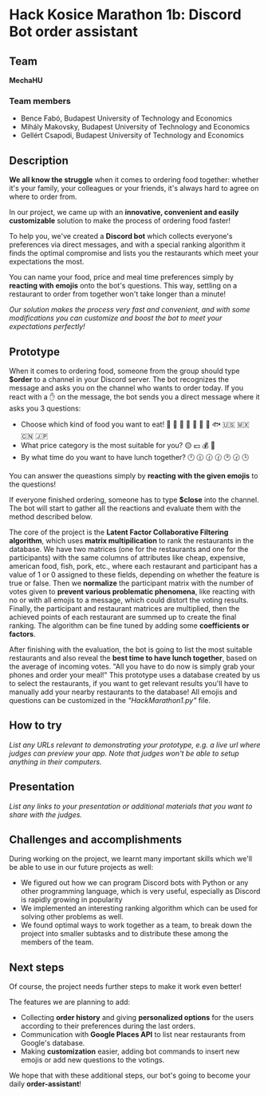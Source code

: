 # Hack Kosice Marathon 1b: Discord Bot order assistant


## Team

**MechaHU**

### Team members

- Bence Fabó, Budapest University of Technology and Economics
- Mihály Makovsky, Budapest University of Technology and Economics
- Gellért Csapodi, Budapest University of Technology and Economics

## Description

**We all know the struggle** when it comes to ordering food together: whether it's your family, your colleagues or your friends, it's always hard to agree on where to order from.

In our project, we came up with an **innovative, convenient and easily customizable** solution to make the process of ordering food faster!

To help you, we've created a **Discord bot** which collects everyone's preferences via direct messages, and with a special ranking algorithm it finds the optimal compromise and lists you the restaurants which meet your expectations the most.

You can name your food, price and meal time preferences simply by **reacting with emojis** onto the bot's questions. This way, settling on a restaurant to order from together won't take longer than a minute!

*Our solution makes the process very fast and convenient, and with some modifications you can customize and boost the bot to meet your expectations perfectly!*
## Prototype

When it comes to ordering food, someone from the group should type **$order** to a channel in your Discord server.
The bot recognizes the message and asks you on the channel who wants to order today. If you react with a ✋ on the message, the bot sends you a direct message where it asks you 3 questions:

- Choose which kind of food you want to eat! 🍕 🍔 🥪 🥗 🐔 🐄 🐖 🐟 🇺🇸 🇲🇽 🇨🇳 🇯🇵
- What price category is the most suitable for you?  🟡 💵 💰 💎
- By what time do you want to have lunch together? 🕛 🕧 🕜 🕜 🕑 🕝 🕒

You can answer the queastions simply by **reacting with the given emojis** to the questions!

If everyone finished ordering, someone has to type **$close** into the channel. 
The bot will start to gather all the reactions and evaluate them with the method described below.

The core of the project is the **Latent Factor Collaborative Filtering algorithm**, which uses **matrix multipilication** to rank the restaurants in the database. We have two matrices (one for the restaurants and one for the participants) with the same columns of attributes like cheap, expensive, american food, fish, pork, etc., where each restaurant and participant has a value of 1 or 0 assigned to these fields, depending on whether the feature is true or false. Then we **normalize** the participant matrix with the number of votes given to **prevent various problematic phenomena**, like reacting with no or with all emojis to a message, which could distort the voting results. Finally, the participant and restaurant matrices are multiplied, then the achieved points of each restaurant are summed up to create the final ranking. The algorithm can be fine tuned by adding some **coefficients or factors**.

After finishing with the evaluation, the bot is going to list the most suitable restaurants and also reveal the **best time to have lunch together**, based on the average of incoming votes. "All you have to do now is simply grab your phones and order your meal!"
This prototype uses a database created by us to select the restaurants, if you want to get relevant results you'll have to manually add your nearby restaurants to the database!
All emojis and questions can be customized in the *"HackMarathon1.py"* file.
## How to try

*List any URLs relevant to demonstrating your prototype, e.g. a live url where judges can preview your app. Note that judges won't be able to setup anything in their computers.*

## Presentation

*List any links to your presentation or additional materials that you want to share with the judges.*

## Challenges and accomplishments

During working on the project, we learnt many important skills which we'll be able to use in our future projects as well:

- We figured out how we can program Discord bots with Python or any other programming language, which is very useful, especially as Discord is rapidly growing in popularity
- We implemented an interesting ranking algorithm which can be used for solving other problems as well.
- We found optimal ways to work together as a team, to break down the project into smaller subtasks and to distribute these among the members of the team.

## Next steps

Of course, the project needs further steps to make it work even better!

The features we are planning to add:
- Collecting **order history** and giving **personalized options** for the users according to their preferences during the last orders.
- Communication with **Google Places API** to list near restaurants from Google's database.
- Making **customization** easier, adding bot commands to insert new emojis or add new questions to the votings.

We hope that with these additional steps, our bot's going to become your daily **order-assistant**!
